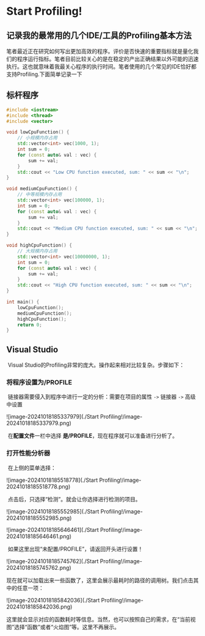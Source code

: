 # Start Profiling!

## 记录我的最常用的几个IDE/工具的Profiling基本方法

​	笔者最近正在研究如何写出更加高效的程序。评价是否快速的重要指标就是量化我们的程序运行指标。笔者目前比较关心的是在稳定的产出正确结果以外可能的迅速执行。这也就意味着我最关心程序的执行时间。笔者使用的几个常见的IDE恰好都支持Profiling.下面简单记录一下

## 标杆程序

```c++
#include <iostream>
#include <thread>
#include <vector>

void lowCpuFunction() {
    // 小规模内存占用
    std::vector<int> vec(1000, 1);
    int sum = 0;
    for (const auto& val : vec) {
        sum += val;
    }
    std::cout << "Low CPU function executed, sum: " << sum << "\n";
}

void mediumCpuFunction() {
    // 中等规模内存占用
    std::vector<int> vec(100000, 1);
    int sum = 0;
    for (const auto& val : vec) {
        sum += val;
    }
    std::cout << "Medium CPU function executed, sum: " << sum << "\n";
}

void highCpuFunction() {
    // 大规模内存占用
    std::vector<int> vec(10000000, 1);
    int sum = 0;
    for (const auto& val : vec) {
        sum += val;
    }
    std::cout << "High CPU function executed, sum: " << sum << "\n";
}

int main() {
    lowCpuFunction();
    mediumCpuFunction();
    highCpuFunction();
    return 0;
}

```



## Visual Studio

​	Visual Studio的Profiling非常的庞大。操作起来相对比较复杂。步骤如下：

### 将程序设置为/PROFILE

​	链接器需要侵入到程序中进行一定的分析：需要在项目的属性 `->` 链接器 `->` 高级中设置

![image-20241018185337979](./Start Profiling!/image-20241018185337979.png) 

​	在**配置文件**一栏中选择 **是/PROFILE**，现在程序就可以准备进行分析了。

### 打开性能分析器

​	在上侧的菜单选择：

![image-20241018185518778](./Start Profiling!/image-20241018185518778.png)

​	点击后，只选择“检测”。就会让你选择进行检测的项目。

![image-20241018185552985](./Start Profiling!/image-20241018185552985.png)

![image-20241018185646461](./Start Profiling!/image-20241018185646461.png)

​	如果这里出现“未配置/PROFILE”，请返回开头进行设置！

![image-20241018185745762](./Start Profiling!/image-20241018185745762.png)

​	现在就可以加载出来一些函数了，这里会展示最耗时的路径的调用树。我们点击其中的任意一项：

![image-20241018185842036](./Start Profiling!/image-20241018185842036.png)

​	这里就会显示对应的函数耗时等信息。当然，也可以按照自己的需求，在“当前视图”选择“函数”或者“火焰图”等。这里不再展示。

